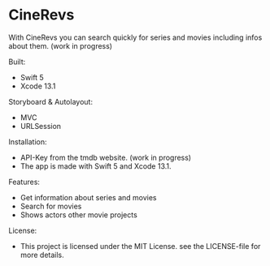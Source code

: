 # CineRevs
With CineRevs you can search quickly for series and movies including infos about them. (work in progress)

Built:
- Swift 5
- Xcode 13.1 

Storyboard & Autolayout:
- MVC
- URLSession

Installation:
- API-Key from the tmdb website. (work in progress)
- The app is made with Swift 5 and Xcode 13.1.

Features:
- Get information about series and movies
- Search for movies
- Shows actors other movie projects

License:
- This project is licensed under the MIT License. see the LICENSE-file for more details.

